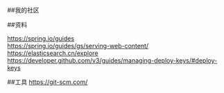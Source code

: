 ##我的社区

##资料

https://spring.io/guides   
https://spring.io/guides/gs/serving-web-content/   
https://elasticsearch.cn/explore  
https://developer.github.com/v3/guides/managing-deploy-keys/#deploy-keys  

##工具
https://git-scm.com/